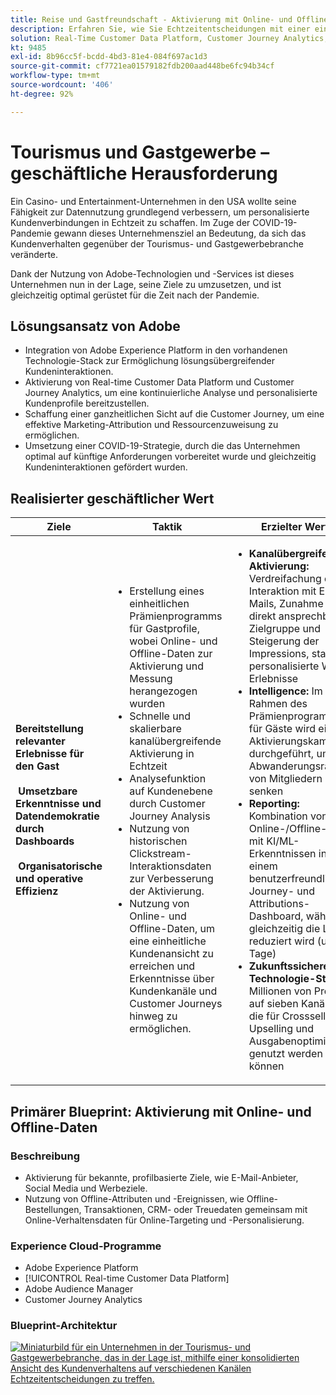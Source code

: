 ```yaml
---
title: Reise und Gastfreundschaft - Aktivierung mit Online- und Offline-Daten
description: Erfahren Sie, wie Sie Echtzeitentscheidungen mit einer einzigen konsolidierten Ansicht des Kundenverhaltens über verschiedene Kanäle hinweg treffen können.
solution: Real-Time Customer Data Platform, Customer Journey Analytics, Analytics, Audience Manager, Experience Manager, Target
kt: 9485
exl-id: 8b96cc5f-bcdd-4bd3-81e4-084f697ac1d3
source-git-commit: cf7721ea01579182fdb200aad448be6fc94b34cf
workflow-type: tm+mt
source-wordcount: '406'
ht-degree: 92%

---
```


# Tourismus und Gastgewerbe – geschäftliche Herausforderung

Ein Casino- und Entertainment-Unternehmen in den USA wollte seine Fähigkeit zur Datennutzung grundlegend verbessern, um personalisierte Kundenverbindungen in Echtzeit zu schaffen. Im Zuge der COVID-19-Pandemie gewann dieses Unternehmensziel an Bedeutung, da sich das Kundenverhalten gegenüber der Tourismus- und Gastgewerbebranche veränderte.

Dank der Nutzung von Adobe-Technologien und -Services ist dieses Unternehmen nun in der Lage, seine Ziele zu umzusetzen, und ist gleichzeitig optimal gerüstet für die Zeit nach der Pandemie.

## Lösungsansatz von Adobe

* Integration von Adobe Experience Platform in den vorhandenen Technologie-Stack zur Ermöglichung lösungsübergreifender Kundeninteraktionen.
* Aktivierung von Real-time Customer Data Platform und Customer Journey Analytics, um eine kontinuierliche Analyse und personalisierte Kundenprofile bereitzustellen.
* Schaffung einer ganzheitlichen Sicht auf die Customer Journey, um eine effektive Marketing-Attribution und Ressourcenzuweisung zu ermöglichen.
* Umsetzung einer COVID-19-Strategie, durch die das Unternehmen optimal auf künftige Anforderungen vorbereitet wurde und gleichzeitig Kundeninteraktionen gefördert wurden.

## Realisierter geschäftlicher Wert

| Ziele | Taktik | Erzielter Wert |
|---|---|---|
| **Bereitstellung relevanter Erlebnisse für den Gast **<br></br>** Umsetzbare Erkenntnisse und Datendemokratie durch Dashboards **<br></br>** Organisatorische und operative Effizienz**</ul> | <ul><li>Erstellung eines einheitlichen Prämienprogramms für Gastprofile, wobei Online- und Offline-Daten zur Aktivierung und Messung herangezogen wurden</li><li>Schnelle und skalierbare kanalübergreifende Aktivierung in Echtzeit</li><li>Analysefunktion auf Kundenebene durch Customer Journey Analysis</li><li>Nutzung von historischen Clickstream-Interaktionsdaten zur Verbesserung der Aktivierung.</li><li>Nutzung von Online- und Offline-Daten, um eine einheitliche Kundenansicht zu erreichen und Erkenntnisse über Kundenkanäle und Customer Journeys hinweg zu ermöglichen.</li></ul> | <ul><li><strong> Kanalübergreifende Aktivierung: </strong>Verdreifachung der Interaktion mit E-Mails, Zunahme der direkt ansprechbaren Zielgruppe und Steigerung der Impressions, stark personalisierte Web-Erlebnisse </li><li><strong>Intelligence: </strong>Im Rahmen des Prämienprogramms für Gäste wird eine Aktivierungskampagne durchgeführt, um die Abwanderungsrate von Mitgliedern zu senken</li><li><strong>Reporting: </strong>Kombination von Online-/Offline-Daten mit KI/ML-Erkenntnissen in einem benutzerfreundlichen Journey- und Attributions-Dashboard, während gleichzeitig die Latenz reduziert wird (um Tage)</li><li><strong>Zukunftssicherer Technologie-Stack: </strong>Millionen von Profilen auf sieben Kanälen, die für Crossselling, Upselling und Ausgabenoptimierung genutzt werden können</li></ul> |

## Primärer Blueprint: Aktivierung mit Online- und Offline-Daten

### Beschreibung

<ul><li>Aktivierung für bekannte, profilbasierte Ziele, wie E-Mail-Anbieter, Social Media und Werbeziele.</li><li>Nutzung von Offline-Attributen und -Ereignissen, wie Offline-Bestellungen, Transaktionen, CRM- oder Treuedaten gemeinsam mit Online-Verhaltensdaten für Online-Targeting und -Personalisierung.</li></li></ul>

### Experience Cloud-Programme

<ul><li>Adobe Experience Platform</li><li>[!UICONTROL Real-time Customer Data Platform]</li><li>Adobe Audience Manager</li><li>Customer Journey Analytics</li></ul>

### Blueprint-Architektur

<a href="https://experienceleague.adobe.com/docs/blueprints-learn/architecture/audience-activation/platform-and-applications.html?lang=de"><img alt="Miniaturbild für ein Unternehmen in der Tourismus- und Gastgewerbebranche, das in der Lage ist, mithilfe einer konsolidierten Ansicht des Kundenverhaltens auf verschiedenen Kanälen Echtzeitentscheidungen zu treffen." src="https://experienceleague.adobe.com/docs/blueprints-learn/assets/known_activation.svg" class="modal-image" /></a>
